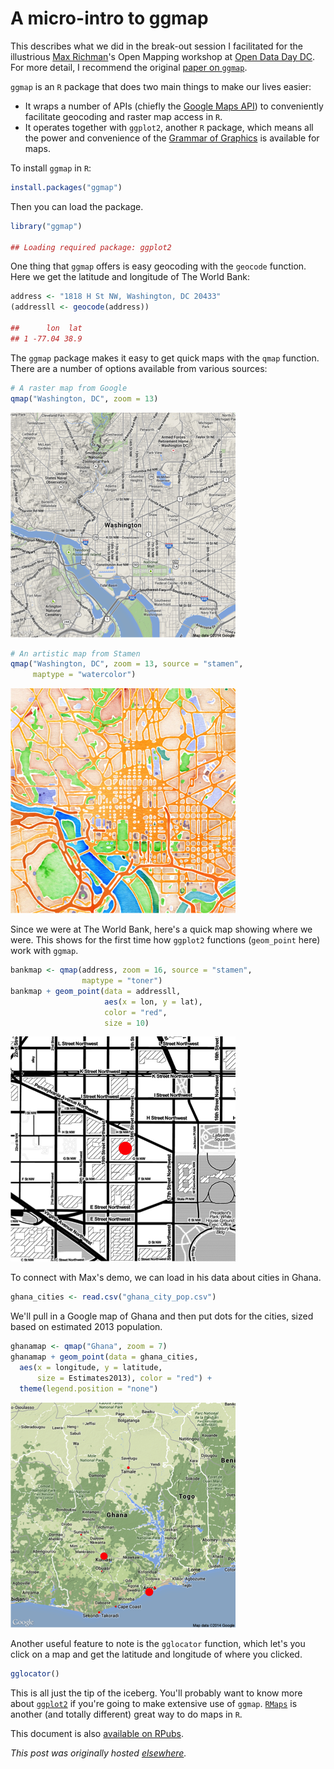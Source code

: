 # A micro-intro to ggmap

This describes what we did in the break-out session I facilitated for the illustrious <a href="http://richmanmax.com/">Max Richman</a>'s Open Mapping workshop at <a href="http://dc.opendataday.org/">Open Data Day DC</a>. For more detail, I recommend the original <a href="http://stat405.had.co.nz/ggmap.pdf">paper on `ggmap`</a>.

`ggmap` is an `R` package that does two main things to make our lives easier:

 * It wraps a number of APIs (chiefly the <a href="https://developers.google.com/maps/">Google Maps API</a>) to conveniently facilitate geocoding and raster map access in `R`.
 * It operates together with `ggplot2`, another `R` package, which means all the power and convenience of the <a href="http://www.amazon.com/Grammar-Graphics-Statistics-Computing/dp/0387245448">Grammar of Graphics</a> is available for maps.

To install `ggmap` in `R`:

```r
install.packages("ggmap")
```

Then you can load the package.

```r
library("ggmap")

## Loading required package: ggplot2
```

One thing that `ggmap` offers is easy geocoding with the `geocode` function. Here we get the latitude and longitude of The World Bank:

```r
address <- "1818 H St NW, Washington, DC 20433"
(addressll <- geocode(address))

##      lon  lat
## 1 -77.04 38.9
```

The `ggmap` package makes it easy to get quick maps with the `qmap` function. There are a number of options available from various sources:

```r
# A raster map from Google
qmap("Washington, DC", zoom = 13)
```

<a href="1.png"><img class="aligncenter size-full wp-image-808" alt="1" src="1.png"></a>

```r
# An artistic map from Stamen
qmap("Washington, DC", zoom = 13, source = "stamen",
     maptype = "watercolor")
```

<a href="2.png"><img class="aligncenter size-full wp-image-809" alt="2" src="2.png"></a>

Since we were at The World Bank, here's a quick map showing where we were. This shows for the first time how `ggplot2` functions (`geom_point` here) work with `ggmap`.

```r
bankmap <- qmap(address, zoom = 16, source = "stamen",
                maptype = "toner")
bankmap + geom_point(data = addressll,
                     aes(x = lon, y = lat),
                     color = "red",
                     size = 10)
```

<a href="3.png"><img class="aligncenter size-full wp-image-810" alt="3" src="3.png"></a>

To connect with Max's demo, we can load in his data about cities in Ghana.

```r
ghana_cities <- read.csv("ghana_city_pop.csv")
```

We'll pull in a Google map of Ghana and then put dots for the cities, sized based on estimated 2013 population.

```r
ghanamap <- qmap("Ghana", zoom = 7)
ghanamap + geom_point(data = ghana_cities,
  aes(x = longitude, y = latitude,
      size = Estimates2013), color = "red") +
  theme(legend.position = "none")
```

<a href="4.png"><img class="aligncenter size-full wp-image-811" alt="4" src="4.png"></a>

Another useful feature to note is the `gglocator` function, which let's you click on a map and get the latitude and longitude of where you clicked.

```r
gglocator()
```

This is all just the tip of the iceberg. You'll probably want to know more about <a href="http://docs.ggplot2.org/">`ggplot2`</a> if you're going to make extensive use of `ggmap`. <a href="http://rmaps.github.io/">`RMaps`</a> is another (and totally different) great way to do maps in `R`.

This document is also <a href="http://rpubs.com/ajschumacher/13583">available on RPubs</a>.



*This post was originally hosted [elsewhere](https://planspacedotorg.wordpress.com/2014/02/23/a-micro-intro-to-ggmap/).*
